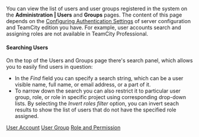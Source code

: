 [//]: # (title: Viewing Users and User Groups)
[//]: # (auxiliary-id: Viewing Users and User Groups)
You can view the list of users and user groups registered in the system on the __Administration | Users__ and __Groups__ pages. The content of this page depends on the [Configuring Authentication Settings](configuring-authentication-settings.md) of server configuration and TeamCity edition you have. For example, user accounts search and assigning roles are not available in TeamCity Professional.

#### Searching Users

On the top of the Users and Groups page there's search panel, which allows you to easily find users in question:
	
* In the _Find_ field you can specify a search string, which can be a user visible name, full name, or email address, or a part of it.
* To narrow down the search you can also restrict it to particular user group, role, or role in specific project using corresponding drop\-down lists. By selecting the _Invert roles filter_ option, you can invert seach results to show the list of users that do not have the specified role assigned.


<seealso>
        <category ref="concepts">
            <a href="user-account.md">User Account</a>
            <a href="user-group.md">User Group</a>
            <a href="role-and-permission.md">Role and Permission</a>
        </category>
</seealso>